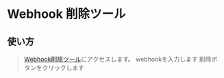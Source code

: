 # Webhook 削除ツール

## 使い方
>[Webhook削除ツール](https://yukina67.github.io/Webhookdelete)にアクセスします。
>webhookを入力します
>削除ボタンをクリックします


